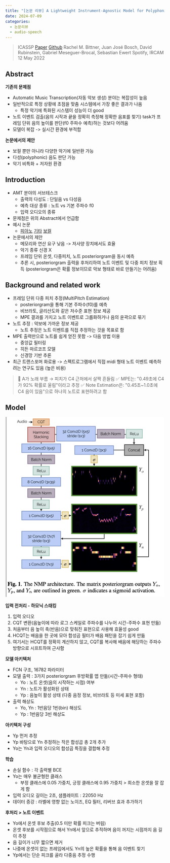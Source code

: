 ```yaml
---
title: "[논문 리뷰] A Lightweight Instrument-Agnostic Model for Polyphonic Note Transcription and Multipitch Estimation"
date: 2024-07-09
categories:
  - 논문리뷰
  - audio-speech
---
```


> ICASSP [Paper](https://arxiv.org/pdf/2203.09893.pdf) [Github](https://github.com/spotify/basic-pitch) 
> Rachel M. Bittner, Juan José Bosch, David Rubinstein, Gabriel Meseguer-Brocal, Sebastian Ewert
> Spotify, IRCAM
> 12 May 2022

## Abstract
**기존의 문제점**
- Automatic Music Transcription(자동 악보 생성) 분야는 복잡성이 높음
- 일반적으로 특정 상황에 초점을 맞춤 시스템에서 가장 좋은 결과가 나옴
  - 특정 악기에 특화된 시스템이 성능이 더 good
- 노트 이벤트 검출(음의 시작과 끝을 정확히 측정해 정확한 음표를 찾기) task가 프레임 단위 음의 높이를 판단(f0 주파수 예측)하는 것보다 어려움
- 모델이 복잡 -> 실시간 환경에 부적합

**논문에서의 제안**
- 보컬 뿐만 아니라 다양한 악기에 일반환 가능
- 다성(polyphonic) 음도 판단 가능
- 악기 비특화 + 저자원 환경

## Introduction
- AMT 분야의 서브테스크
  - 출력의 다성도 : 단일음 vs 다성음
  - 예측 대상 종류 : 노트 vs 기본 주파수 f0
  - 입력 오디오의 종류
- 문제점은 위의 Abstract에서 언급함
- 예시 논문
  - [피아노](https://archives.ismir.net/ismir2021/paper/000030.pdf) [기타](https://transactions.ismir.net/articles/10.5334/tismir.23) [보컬](https://archives.ismir.net/ismir2021/paper/000036.pdf)
- 논문에서의 제안
  - 메모리와 연산 요구 낮음 -> 저사양 장치에서도 효율
  - 악기 종류 신경 X
  - 프레임 단위 온셋, 다중피치, 노트 posteriorgram을 동시 예측
  - 추론 시, posteriorgram 출력을 후처리하여 노트 이벤트 및 다중 피치 정보 획득 (posteriorgram은 확률 정보이므로 악보 형태로 바로 만들기는 어려움)

## Background and related work
- 프레임 단위 다중 피치 추정(MultiPitch Estimation)
  - posteriorgram을 통해 기본 주파수(f0)를 예측 
  - 비브라토, 글리산도와 같은 저수준 표현 정보 제공
  - MPE 결과를 가지고 노트 이벤트로 그룹화하거나 음의 윤곽으로 묶기
- 노트 추정 : 악보에 가까운 정보 제공
  - 노트 추정은 노트 이벤트를 직접 추정하는 것을 목표로 함
- MPE 출력만으로 노트를 쉽게 얻진 못함 -> 다음 방법 이용
  - 중앙값 필터링
  - 히든 마르코프 모델
  - 신경망 기반 추론
- 최근 트랜스포머 화로용 -> 스펙트로그램에서 직접 midi 형태 노트 이벤트 예측하려는 연구도 있음 (높은 비용)

> 🎤 A가 노래 부름 → 피치가 C4 근처에서 살짝 흔들림
> ✅ MPE는: "0.49초에 C4가 92% 확률로 울림"이라고 추정
> ✅ Note Estimation은: "0.45초~1.0초에 C4 음이 있음"으로 하나의 노트로 표현하려고 함

## Model
<!-- ![alt text](../assets/img/spotify-paper/Fig1.png) -->
<div style="text-align: center;">
  <img src="/assets/img/spotify-paper/Fig1.png" width="500" />
</div>


**입력 전처리 - 하모닉 스태킹**
1. 입력 오디오 
2. CQT 변환(음높이에 따라 로그 스케일로 주파수를 나누어 시간-주파수 표현 만듦)
3. 처음부터 음 높이 축(반음)으로 맞춰진 표현으로 사용해 효율성 good
4. HCQT는 배음을 한 곳에 모아 합성곱 필터가 배음 패턴을 잡기 쉽게 만듦
5. 여기서는 HCQT를 정확히 계산하지 않고, CQT를 복사해 배음에 해당하는 주파수 방향으로 시프트하여 근사함

**모델 아키텍처**
- FCN 구조, 16782 파라미터
- 모델 출력 : 3가지 posteriorgram 후방확률 맵 만듦(시간-주파수 형태)
  - Yo : 노트 온셋(음의 시작하는 시점) 여부
  - Yn : 노트가 활성화된 상태
  - Yp : 음높이 활성 상태 (다중 음정 정보, 비브라토 등 미세 표현 포함)
- 출력 해상도
  - Yo, Yn : 1반음당 1빈(bin) 해상도
  - Yp : 1반음당 3빈 해상도

**아키텍처 구성**
- Yp 먼저 추정
- Yp 바탕으로 Yn 추정하는 작은 합성곱 총 2개 추가
- Yo는 Yn과 입력 오디오의 합성곱 특징을 결합해 추정

**학습**
- 손실 함수 : 각 출력별 BCE
- Yo는 매우 불균형한 클래스
  - 부정 클래스에 0.05 가중치, 긍정 클래스에 0.95 가중치 > 희소한 온셋을 잘 잡게 함
- 입력 오디오 길이는 2초, 샘플레이트 : 22050 Hz
- 데이터 증강 : 라벨에 영향 없는 노이즈, EQ 필터, 리버브 효과 추가하기

**후처리 > 노트 이벤트**
- Yo에서 온셋 후보 추출(0.5 미만 확률 피크는 버림)
- 온셋 후보를 시작점으로 해서 Yn에서 앞으로 추적하며 음이 꺼지는 시점까지 음 길이 추정
- 음 길이가 너무 짧으면 제거
- 나중에 온셋이 없는 프레임에서도 Yn의 높은 확률을 통해 음 이벤트 찾기
- Yp에서는 단순 피크를 골라 다중음 추정 수행